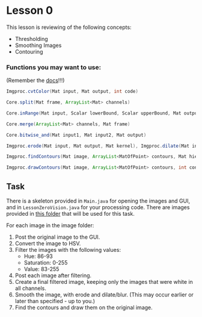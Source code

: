 # Lesson 0

This lesson is reviewing of the following concepts:

* Thresholding
* Smoothing Images
* Contouring

### Functions you may want to use:

(Remember the [docs](../opencv-docs.md)!!!)

```java
Imgproc.cvtColor(Mat input, Mat output, int code)

Core.split(Mat frame, ArrayList<Mat> channels)

Core.inRange(Mat input, Scalar lowerBound, Scalar upperBound, Mat output)

Core.merge(ArrayList<Mat> channels, Mat frame)

Core.bitwise_and(Mat input1, Mat input2, Mat output)

Imgproc.erode(Mat input, Mat output, Mat kernel), Imgproc.dilate(Mat input, Mat output, Mat kernel)

Imgproc.findContours(Mat image, ArrayList<MatOfPoint> contours, Mat hierarchy, int mode, int method)

Imgproc.drawContours(Mat image, ArrayList<MatOfPoint> contours, int contourIdx, Scalar color, int thickness)
```

## Task

There is a skeleton provided in `Main.java` for opening the images and GUI, and in `LessonZeroVision.java` for your processing code.
There are images provided in [this folder](../sampleImages/lesson0) that will be used for this task.

For each image in the image folder:
1. Post the original image to the GUI.
2. Convert the image to HSV.
3. Filter the images with the following values:
    * Hue: 86-93
    * Saturation: 0-255
    * Value: 83-255
4. Post each image after filtering.
5. Create a final filtered image, keeping only the images that were white in all channels.
6. Smooth the image, with erode and dilate/blur. (This may occur earlier or later than specified - up to you.)
7. Find the contours and draw them on the original image.
